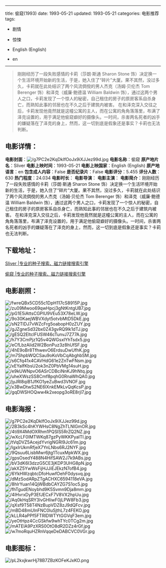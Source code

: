 
---
title: 偷窥(1993)
date: 1993-05-21
updated: 1993-05-21
categories: 电影推荐
tags:
- 剧情
- 惊悚

- English (English)
- en
---


> 刚刚经历了一段失败感情的卡莉（莎朗·斯通 Sharon Stone 饰）决定换一个生活环境开始新的生活，于是，她入住了“碎片”大厦。果不其然，没过多久，卡莉就在此处结识了两个风流倜傥的男人杰克（汤姆·贝伦杰 Tom Berenger 饰）和泽克（威廉·鲍德温 William Baldwin 饰），通过这两个男人之口，卡莉发现了一个惊人的秘密，自己租住的房子的原房客系自杀身亡，而熟知此事的邻居也在不久之后于建筑内被害。 在和泽克深入交往之后，卡莉发现他竟然就是这幢公寓的主人，而在公寓的角角落落里，布满了泽克设置的，用于满足他偷窥癖好的摄像头。一时间，杀害两名死者的凶手的嫌疑落在了泽克的身上，然而，这一切到底是假象还是事实？卡莉也无法判断。

## **电影详情**：

**电影封面**：<img src="https://image.tmdb.org/t/p/w200/g7PC2e2KqDkIfOoJx9iXJJez99d.jpg" alt="/g7PC2e2KqDkIfOoJx9iXJJez99d.jpg" title="/g7PC2e2KqDkIfOoJx9iXJJez99d.jpg">
**电影名称**：偷窥
**原产地片名**：Sliver
**电影上映时间**：1993-05-21
**电影上映国家**：English (English)
**原产地语言**：en
**包含成人内容**：False
**是否纪录片**：False
**电影评分**：5.455
**评分人数**：630
**热门程度**：24.034
**电影时长**：
**电影导演**：
**电影主演**：
**电影简介**：刚刚经历了一段失败感情的卡莉（莎朗·斯通 Sharon Stone 饰）决定换一个生活环境开始新的生活，于是，她入住了“碎片”大厦。果不其然，没过多久，卡莉就在此处结识了两个风流倜傥的男人杰克（汤姆·贝伦杰 Tom Berenger 饰）和泽克（威廉·鲍德温 William Baldwin 饰），通过这两个男人之口，卡莉发现了一个惊人的秘密，自己租住的房子的原房客系自杀身亡，而熟知此事的邻居也在不久之后于建筑内被害。 在和泽克深入交往之后，卡莉发现他竟然就是这幢公寓的主人，而在公寓的角角落落里，布满了泽克设置的，用于满足他偷窥癖好的摄像头。一时间，杀害两名死者的凶手的嫌疑落在了泽克的身上，然而，这一切到底是假象还是事实？卡莉也无法判断。

## **下载地址**：
[Sliver |专业的种子搜索、磁力链接搜索引擎](https://movie.amd794.com:2083/?search=Sliver&ordering=&mode=match_phrase&page_size=10&page=1)

[偷窥 |专业的种子搜索、磁力链接搜索引擎](https://movie.amd794.com:2083/?search=%E5%81%B7%E7%AA%A5&ordering=&mode=match_phrase&page_size=10&page=1)
 

## **电影剧照**：
<img src="https://image.tmdb.org/t/p/original/fwreQBx5CD55c1DpH117cS8915P.jpg" alt="/fwreQBx5CD55c1DpH117cS8915P.jpg" title="/fwreQBx5CD55c1DpH117cS8915P.jpg"><img src="https://image.tmdb.org/t/p/original/zu09Mwoo69qwHpcj3gNtKntgUB7.jpg" alt="/zu09Mwoo69qwHpcj3gNtKntgUB7.jpg" title="/zu09Mwoo69qwHpcj3gNtKntgUB7.jpg"><img src="https://image.tmdb.org/t/p/original/pG1E5iAttsCGPIU9VEu53X78eLW.jpg" alt="/pG1E5iAttsCGPIU9VEu53X78eLW.jpg" title="/pG1E5iAttsCGPIU9VEu53X78eLW.jpg"><img src="https://image.tmdb.org/t/p/original/9o30KaejWBVXdyt5otvbMtD5DkE.jpg" alt="/9o30KaejWBVXdyt5otvbMtD5DkE.jpg" title="/9o30KaejWBVXdyt5otvbMtD5DkE.jpg"><img src="https://image.tmdb.org/t/p/original/sN2TlDJ7vWZcFrg5oabopH0zZUY.jpg" alt="/sN2TlDJ7vWZcFrg5oabopH0zZUY.jpg" title="/sN2TlDJ7vWZcFrg5oabopH0zZUY.jpg"><img src="https://image.tmdb.org/t/p/original/gJZgneSd32bx0Z43gvRQ9lk1dTJ.jpg" alt="/gJZgneSd32bx0Z43gvRQ9lk1dTJ.jpg" title="/gJZgneSd32bx0Z43gvRQ9lk1dTJ.jpg"><img src="https://image.tmdb.org/t/p/original/gESQ2EltclFUSW46cTunvJ7Z77A.jpg" alt="/gESQ2EltclFUSW46cTunvJ7Z77A.jpg" title="/gESQ2EltclFUSW46cTunvJ7Z77A.jpg"><img src="https://image.tmdb.org/t/p/original/h7Y3CmPjz1Q5v4QWGsxIYhTsdx5.jpg" alt="/h7Y3CmPjz1Q5v4QWGsxIYhTsdx5.jpg" title="/h7Y3CmPjz1Q5v4QWGsxIYhTsdx5.jpg"><img src="https://image.tmdb.org/t/p/original/eCfLbzAIid2W2BonPuz3z8hUfSF.jpg" alt="/eCfLbzAIid2W2BonPuz3z8hUfSF.jpg" title="/eCfLbzAIid2W2BonPuz3z8hUfSF.jpg"><img src="https://image.tmdb.org/t/p/original/4hE9oBr8TfhwevO6ErdsuDwUfhK.jpg" alt="/4hE9oBr8TfhwevO6ErdsuDwUfhK.jpg" title="/4hE9oBr8TfhwevO6ErdsuDwUfhK.jpg"><img src="https://image.tmdb.org/t/p/original/m7ShpbWQCSau9oKoVbCqAbghbSM.jpg" alt="/m7ShpbWQCSau9oKoVbCqAbghbSM.jpg" title="/m7ShpbWQCSau9oKoVbCqAbghbSM.jpg"><img src="https://image.tmdb.org/t/p/original/s6Cfq41x4CAVHdG61e2ZnTwFNsm.jpg" alt="/s6Cfq41x4CAVHdG61e2ZnTwFNsm.jpg" title="/s6Cfq41x4CAVHdG61e2ZnTwFNsm.jpg"><img src="https://image.tmdb.org/t/p/original/xEYaIfKbsU2ok3nZ0PbVMg14suH.jpg" alt="/xEYaIfKbsU2ok3nZ0PbVMg14suH.jpg" title="/xEYaIfKbsU2ok3nZ0PbVMg14suH.jpg"><img src="https://image.tmdb.org/t/p/original/e9kUWNpvO6ASrCDBciNnKJ9hNtq.jpg" alt="/e9kUWNpvO6ASrCDBciNnKJ9hNtq.jpg" title="/e9kUWNpvO6ASrCDBciNnKJ9hNtq.jpg"><img src="https://image.tmdb.org/t/p/original/uheXWszSS8Cmf8pqhG0RnaWhQA0.jpg" alt="/uheXWszSS8Cmf8pqhG0RnaWhQA0.jpg" title="/uheXWszSS8Cmf8pqhG0RnaWhQA0.jpg"><img src="https://image.tmdb.org/t/p/original/jyJRl8qiB1JfKO1yeZuBwd3VNOF.jpg" alt="/jyJRl8qiB1JfKO1yeZuBwd3VNOF.jpg" title="/jyJRl8qiB1JfKO1yeZuBwd3VNOF.jpg"><img src="https://image.tmdb.org/t/p/original/x3BwDtwS2NE6lXnkEMkLvQqKcsP.jpg" alt="/x3BwDtwS2NE6lXnkEMkLvQqKcsP.jpg" title="/x3BwDtwS2NE6lXnkEMkLvQqKcsP.jpg"><img src="https://image.tmdb.org/t/p/original/gqDWSHOQww4k2xeopg3oRE8rjl7.jpg" alt="/gqDWSHOQww4k2xeopg3oRE8rjl7.jpg" title="/gqDWSHOQww4k2xeopg3oRE8rjl7.jpg">

## **电影海报**：
<img src="https://image.tmdb.org/t/p/original/g7PC2e2KqDkIfOoJx9iXJJez99d.jpg" alt="/g7PC2e2KqDkIfOoJx9iXJJez99d.jpg" title="/g7PC2e2KqDkIfOoJx9iXJJez99d.jpg"><img src="https://image.tmdb.org/t/p/original/2B3kSc4hKYWHsC8NgZhTLNIGmOR.jpg" alt="/2B3kSc4hKYWHsC8NgZhTLNIGmOR.jpg" title="/2B3kSc4hKYWHsC8NgZhTLNIGmOR.jpg"><img src="https://image.tmdb.org/t/p/original/4ti9X4MdOXRhm1PQSIS5RrZQ2NZ.jpg" alt="/4ti9X4MdOXRhm1PQSIS5RrZQ2NZ.jpg" title="/4ti9X4MdOXRhm1PQSIS5RrZQ2NZ.jpg"><img src="https://image.tmdb.org/t/p/original/wXcLF0IMTWKq87gzPyWKKPyaITI.jpg" alt="/wXcLF0IMTWKq87gzPyWKKPyaITI.jpg" title="/wXcLF0IMTWKq87gzPyWKKPyaITI.jpg"><img src="https://image.tmdb.org/t/p/original/tVqDVZ5AcejdYvrigNGRI9Jc61m.jpg" alt="/tVqDVZ5AcejdYvrigNGRI9Jc61m.jpg" title="/tVqDVZ5AcejdYvrigNGRI9Jc61m.jpg"><img src="https://image.tmdb.org/t/p/original/lgxIrUkmRfjeX7YnLNbs6RJ2NYF.jpg" alt="/lgxIrUkmRfjeX7YnLNbs6RJ2NYF.jpg" title="/lgxIrUkmRfjeX7YnLNbs6RJ2NYF.jpg"><img src="https://image.tmdb.org/t/p/original/9Qsuu6LisbMwr6jtg1TcuxMpkWX.jpg" alt="/9Qsuu6LisbMwr6jtg1TcuxMpkWX.jpg" title="/9Qsuu6LisbMwr6jtg1TcuxMpkWX.jpg"><img src="https://image.tmdb.org/t/p/original/gpsOsedY488N4HifSAW2J7k9ABs.jpg" alt="/gpsOsedY488N4HifSAW2J7k9ABs.jpg" title="/gpsOsedY488N4HifSAW2J7k9ABs.jpg"><img src="https://image.tmdb.org/t/p/original/bV3dK6I3dzzG5CE3jKDP3UHG8pN.jpg" alt="/bV3dK6I3dzzG5CE3jKDP3UHG8pN.jpg" title="/bV3dK6I3dzzG5CE3jKDP3UHG8pN.jpg"><img src="https://image.tmdb.org/t/p/original/akXZ5YwWsFijHJJiEJEkzN7ofB4.jpg" alt="/akXZ5YwWsFijHJJiEJEkzN7ofB4.jpg" title="/akXZ5YwWsFijHJJiEJEkzN7ofB4.jpg"><img src="https://image.tmdb.org/t/p/original/6YkHWzqbtcDfoHuwfOehF0dysvq.jpg" alt="/6YkHWzqbtcDfoHuwfOehF0dysvq.jpg" title="/6YkHWzqbtcDfoHuwfOehF0dysvq.jpg"><img src="https://image.tmdb.org/t/p/original/dMzSodARpZTgACHXC6594118eVA.jpg" alt="/dMzSodARpZTgACHXC6594118eVA.jpg" title="/dMzSodARpZTgACHXC6594118eVA.jpg"><img src="https://image.tmdb.org/t/p/original/8hlrYuan14QjWBdbCAYZG7S1oc5.jpg" alt="/8hlrYuan14QjWBdbCAYZG7S1oc5.jpg" title="/8hlrYuan14QjWBdbCAYZG7S1oc5.jpg"><img src="https://image.tmdb.org/t/p/original/fhTgudENoybhd9K5Svmn9Dja8mm.jpg" alt="/fhTgudENoybhd9K5Svmn9Dja8mm.jpg" title="/fhTgudENoybhd9K5Svmn9Dja8mm.jpg"><img src="https://image.tmdb.org/t/p/original/4IHvrxDyP3EfJECxF7V8VX2hpUu.jpg" alt="/4IHvrxDyP3EfJECxF7V8VX2hpUu.jpg" title="/4IHvrxDyP3EfJECxF7V8VX2hpUu.jpg"><img src="https://image.tmdb.org/t/p/original/Aq0kHqSRY3lvGHIiwF0jLPW8Fb3.jpg" alt="/Aq0kHqSRY3lvGHIiwF0jLPW8Fb3.jpg" title="/Aq0kHqSRY3lvGHIiwF0jLPW8Fb3.jpg"><img src="https://image.tmdb.org/t/p/original/qXsf9T58T4NzBupVDZ8zJ9dQFcv.jpg" alt="/qXsf9T58T4NzBupVDZ8zJ9dQFcv.jpg" title="/qXsf9T58T4NzBupVDZ8zJ9dQFcv.jpg"><img src="https://image.tmdb.org/t/p/original/mBD48mUlnFNC0luSjthL7z4FEKO.jpg" alt="/mBD48mUlnFNC0luSjthL7z4FEKO.jpg" title="/mBD48mUlnFNC0luSjthL7z4FEKO.jpg"><img src="https://image.tmdb.org/t/p/original/kLLR4aPPf5FTRlDWTYtGGVqF3em.jpg" alt="/kLLR4aPPf5FTRlDWTYtGGVqF3em.jpg" title="/kLLR4aPPf5FTRlDWTYtGGVqF3em.jpg"><img src="https://image.tmdb.org/t/p/original/yeOtHpz4CcGSkfw9whTYc0TCg2m.jpg" alt="/yeOtHpz4CcGSkfw9whTYc0TCg2m.jpg" title="/yeOtHpz4CcGSkfw9whTYc0TCg2m.jpg"><img src="https://image.tmdb.org/t/p/original/mATElA9PzXRS0OtO8dR2DZz4rGf.jpg" alt="/mATElA9PzXRS0OtO8dR2DZz4rGf.jpg" title="/mATElA9PzXRS0OtO8dR2DZz4rGf.jpg"><img src="https://image.tmdb.org/t/p/original/w7moRquHZRnVqqeDeDABCVC0VGr.jpg" alt="/w7moRquHZRnVqqeDeDABCVC0VGr.jpg" title="/w7moRquHZRnVqqeDeDABCVC0VGr.jpg">

## **电影图标**：
<img src="https://image.tmdb.org/t/p/original/pL2kxjkwrHj78B7ZBzKOFeKJxKO.png" alt="/pL2kxjkwrHj78B7ZBzKOFeKJxKO.png" title="/pL2kxjkwrHj78B7ZBzKOFeKJxKO.png">
